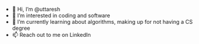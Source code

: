 - 👋 Hi, I’m @uttaresh
- 👀 I’m interested in coding and software
- 🌱 I’m currently learning about algorithms, making up for not having a CS degree
- 📫 Reach out to me on LinkedIn

<!---
uttaresh/uttaresh is a ✨ special ✨ repository because its `README.md` (this file) appears on your GitHub profile.
You can click the Preview link to take a look at your changes.
--->
